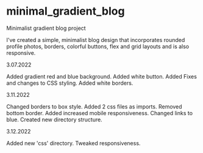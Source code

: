 # minimal_gradient_blog
Minimalist gradient blog project

I've created a simple, minimalist blog design that incorporates rounded profile photos, borders, colorful buttons, flex and grid layouts and is also responsive. 

3.07.2022

Added gradient red and blue background. Added white button. Added Fixes and changes to CSS styling. Added white borders.

3.11.2022

Changed borders to box style. Added 2 css files as imports. Removed bottom border. Added increased mobile responsiveness. Changed links to blue. Created new directory structure.

3.12.2022

Added new 'css' directory. Tweaked responsiveness.
